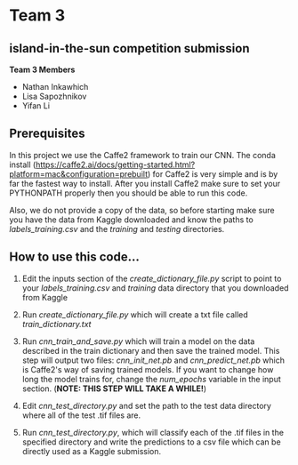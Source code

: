 # Team 3 

## island-in-the-sun competition submission

**Team 3 Members**

- Nathan Inkawhich
- Lisa Sapozhnikov
- Yifan Li

## Prerequisites

In this project we use the Caffe2 framework to train our CNN. The conda install (https://caffe2.ai/docs/getting-started.html?platform=mac&configuration=prebuilt) for Caffe2 is very simple and is by far the fastest way to install. After you install Caffe2 make sure to set your PYTHONPATH properly then you should be able to run this code.

Also, we do not provide a copy of the data, so before starting make sure you have the data from Kaggle downloaded and know the paths to *labels_training.csv* and the *training* and *testing* directories.

## How to use this code...

1. Edit the inputs section of the *create_dictionary_file.py* script to point to your *labels_training.csv* and *training* data directory that you downloaded from Kaggle

2. Run *create_dictionary_file.py* which will create a txt file called *train_dictionary.txt*

3. Run *cnn_train_and_save.py* which will train a model on the data described in the train dictionary and then save the trained model. This step will output two files: *cnn_init_net.pb* and *cnn_predict_net.pb* which is Caffe2's way of saving trained models. If you want to change how long the model trains for, change the *num_epochs* variable in the input section. (**NOTE: THIS STEP WILL TAKE A WHILE!**)

4. Edit *cnn_test_directory.py* and set the path to the test data directory where all of the test .tif files are.

5. Run *cnn_test_directory.py*, which will classify each of the .tif files in the specified directory and write the predictions to a csv file which can be directly used as a Kaggle submission.

